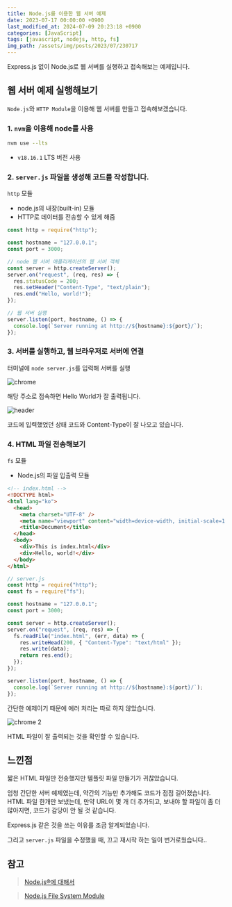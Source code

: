 ```yaml
---
title: Node.js를 이용한 웹 서버 예제
date: 2023-07-17 00:00:00 +0900
last_modified_at: 2024-07-09 20:23:18 +0900
categories: [JavaScript]
tags: [javascript, nodejs, http, fs]
img_path: /assets/img/posts/2023/07/230717
---
```


Express.js 없이 Node.js로 웹 서버를 실행하고 접속해보는 예제입니다.

## 웹 서버 예제 실행해보기

`Node.js`와 `HTTP Module`을 이용해 웹 서버를 만들고 접속해보겠습니다.

### 1. `nvm`을 이용해 node를 사용

```bash
nvm use --lts
```

- `v18.16.1` LTS 버전 사용

### 2. `server.js` 파일을 생성해 코드를 작성합니다.

`http` 모듈

- node.js의 내장(built-in) 모듈
- HTTP로 데이터를 전송할 수 있게 해줌

```javascript
const http = require("http");

const hostname = "127.0.0.1";
const port = 3000;

// node 웹 서버 애플리케이션의 웹 서버 객체
const server = http.createServer();
server.on("request", (req, res) => {
  res.statusCode = 200;
  res.setHeader("Content-Type", "text/plain");
  res.end("Hello, world!");
});

// 웹 서버 실행
server.listen(port, hostname, () => {
  console.log(`Server running at http://${hostname}:${port}/`);
});
```

### 3. 서버를 실행하고, 웹 브라우저로 서버에 연결

터미널에 `node server.js`를 입력해 서버를 실행

![chrome](chrome.png)

해당 주소로 접속하면 Hello World가 잘 출력됩니다.

![header](header.png)

코드에 입력했었던 상태 코드와 Content-Type이 잘 나오고 있습니다.

### 4. HTML 파일 전송해보기

`fs` 모듈

- Node.js의 파일 입출력 모듈

```html
<!-- index.html -->
<!DOCTYPE html>
<html lang="ko">
  <head>
    <meta charset="UTF-8" />
    <meta name="viewport" content="width=device-width, initial-scale=1.0" />
    <title>Document</title>
  </head>
  <body>
    <div>This is index.html</div>
    <div>Hello, world!</div>
  </body>
</html>
```

```javascript
// server.js
const http = require("http");
const fs = require("fs");

const hostname = "127.0.0.1";
const port = 3000;

const server = http.createServer();
server.on("request", (req, res) => {
  fs.readFile("index.html", (err, data) => {
    res.writeHead(200, { "Content-Type": "text/html" });
    res.write(data);
    return res.end();
  });
});

server.listen(port, hostname, () => {
  console.log(`Server running at http://${hostname}:${port}/`);
});
```

간단한 예제이기 때문에 에러 처리는 따로 하지 않았습니다.

![chrome 2](chrome_2.png)

HTML 파일이 잘 출력되는 것을 확인할 수 있습니다.

## 느낀점

짧은 HTML 파일만 전송했지만 템플릿 파일 만들기가 귀찮았습니다.

엄청 간단한 서버 예제였는데, 약간의 기능만 추가해도 코드가 점점 길어졌습니다. HTML 파일 한개만 보냈는데, 만약 URL이 몇 개 더 추가되고, 보내야 할 파일이 좀 더 많아지면, 코드가 감당이 안 될 것 같습니다.

Express.js 같은 것을 쓰는 이유를 조금 알게되었습니다.

그리고 `server.js` 파일을 수정했을 때, 끄고 재시작 하는 일이 번거로웠습니다..

## 참고

> [Node.js®에 대해서](https://nodejs.org/ko/about)

> [Node.js File System Module](https://www.w3schools.com/nodejs/nodejs_filesystem.asp)
